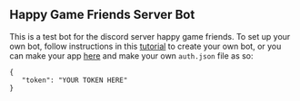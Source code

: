 ## Happy Game Friends Server Bot

This is a test bot for the discord server happy game friends. To set up your own bot, follow instructions in this [tutorial](https://medium.com/renemari-padillo/tutorial-creating-a-simple-discord-bot-9465a2764dc0)
 to create your own bot, or you can make your app [here](https://github.com/reactiflux/discord-irc/wiki/Creating-a-discord-bot-&-getting-a-token) and make your own `auth.json` file as so:
 ```
{
	"token": "YOUR TOKEN HERE"
}
 ```

